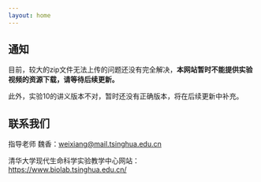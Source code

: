 ```yaml
---
layout: home
---
```

## 通知

目前，较大的zip文件无法上传的问题还没有完全解决，**本网站暂时不能提供实验视频的资源下载，请等待后续更新。**

此外，实验10的讲义版本不对，暂时还没有正确版本，将在后续更新中补充。

## 联系我们

指导老师 魏香：weixiang@mail.tsinghua.edu.cn

清华大学现代生命科学实验教学中心网站：https://www.biolab.tsinghua.edu.cn/